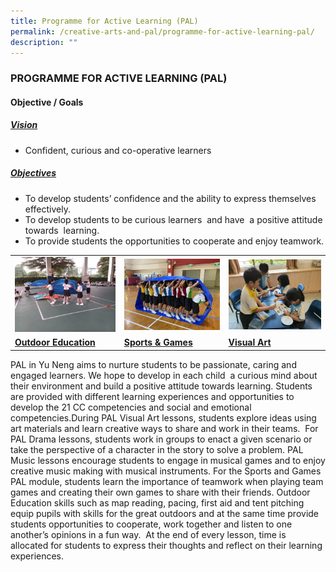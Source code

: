 ```yaml
---
title: Programme for Active Learning (PAL)
permalink: /creative-arts-and-pal/programme-for-active-learning-pal/
description: ""
---
```


### PROGRAMME FOR ACTIVE LEARNING (PAL)

#### Objective / Goals

<h5><u> Vision </u></h5>

*   Confident, curious and co-operative learners

<h5><u> Objectives </u></h5>

*   To develop students’ confidence and the ability to express themselves effectively.
*   To develop students to be curious learners  and have  a positive attitude towards  learning. 
*   To provide students the opportunities to cooperate and enjoy teamwork.

<table>
	<tr>
		<td><img src="/images/Outdoor-Education.jpg"/></td>
		<td><img src="/images/Sposrts-Games-1024x768.jpg"/></td>
		<td><img src="/images/Visual-Art-1024x768.jpg"/></td>
	</tr>
	<tr>
		<td><b><u> Outdoor Education </u></b></td>
		<td><b><u> Sports & Games </u></b></td>
		<td><b><u> Visual Art </u></b></td>
	</tr>
</table>

PAL in Yu Neng aims to nurture students to be passionate, caring and engaged learners. We hope to develop in each child  a curious mind about their environment and build a positive attitude towards learning. Students are provided with different learning experiences and opportunities to develop the 21 CC competencies and social and emotional competencies.During PAL Visual Art lessons, students explore ideas using art materials and learn creative ways to share and work in their teams.  For PAL Drama lessons, students work in groups to enact a given scenario or take the perspective of a character in the story to solve a problem. PAL Music lessons encourage students to engage in musical games and to enjoy creative music making with musical instruments. For the Sports and Games PAL module, students learn the importance of teamwork when playing team games and creating their own games to share with their friends. Outdoor Education skills such as map reading, pacing, first aid and tent pitching equip pupils with skills for the great outdoors and at the same time provide students opportunities to cooperate, work together and listen to one another’s opinions in a fun way.  At the end of every lesson, time is allocated for students to express their thoughts and reflect on their learning experiences.